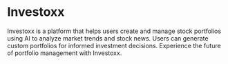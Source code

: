 # Investoxx
Investoxx is a platform that helps users create and manage stock portfolios using AI to analyze market trends and stock news. Users can generate custom portfolios for informed investment decisions. Experience the future of portfolio management with Investoxx.
